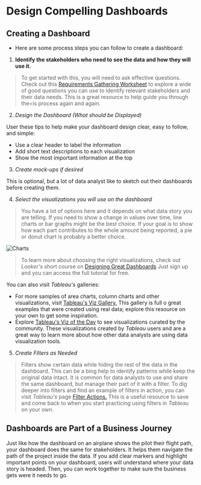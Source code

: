 # Design Compelling Dashboards

## Creating a Dashboard

- Here are some process steps you can follow to create a dashboard:

1. **Identify the stakeholders who need to see the data and how they will use it.**

> To get started with this, you will need to ask effective questions. Check out this [Requirements Gathering Worksheet](https://s3.amazonaws.com/looker-elearning-resources/Requirements+Gathering+Worksheet.pdf) to explore a wide of good questions you can use to identify relevant stakeholders and their data needs. This is a great resource to help guide you through the=is process again and again.

2. _Design the Dashboard (What should be Displayed)_

User these tips to help make your dashboard design clear, easy to follow, and simple:

- Use a clear header to label the information
- Add short text descriptions to each visualization
- Show the most important information at the top

3. _Create mock-ups if desired_

This is optional, but a lot of data analyst like to sketch out their dashboards before creating them.

4. _Select the visualizations you will use on the dashboard_

> You have a lot of options here and it depends on what data story you are telling. If you need to show a change in values over time, line charts or bar graphs might be the best choice. If your goal is to show how each part contributes to the whole amount being reported, a pie or donut chart is probably a better choice.

![Charts](https://d3c33hcgiwev3.cloudfront.net/imageAssetProxy.v1/LNd1iz7jT-aXdYs-40_m5w_b74f77a457b64a2fadf07d9b57496816_Screen-Shot-2020-12-11-at-11.51.45-AM.png?expiry=1632614400000&hmac=jg7OjEI34JWj3FDAE6cwdqYIkKip18hDv6wfvzBAlHQ)

> To learn more about choosing the right visualizations, check out _Looker's_ short course on [Designing Great Dashboards](https://training.looker.com/designing-great-dashboards) Just sign up and you can access the full tutorial for free.

You can also visit _Tableau's_ galleries:

- For more samples of area charts, column charts and other visualizations, visit [Tableau's Viz Gallery.](https://www.tableau.com/solutions/gallery) This gallery is full o great examples that were created using real data; explore this resource on your own to get some inspiration.
- Explore [Tableau's Viz of the Day](https://public.tableau.com/en-us/gallery/?tab=viz-of-the-day&type=viz-of-the-day) to see visualizations curated by the community. These visualizations created by _Tableau_ users and are a great way to learn more about how other data analysts are using data visualization tools.

5. _Create Filters as Needed_

> Filters show certain data while hiding the rest of the data in the dashboard. This can be a bing help to identify patterns while keep the original data intact. It is common for data analysts to use and share the same dashboard, but manage their part of it with a filter. To dig deeper into filters and find an example of filters in action, you can visit _Tableau's_ page [Filter Actions.](https://help.tableau.com/current/pro/desktop/en-us/actions_filter.htm) This is a useful resource to save and come back to when you start practicing using filters in _Tableau_ on your own.

## Dashboards are Part of a Business Journey

Just like how the dashboard on an airplane shows the pilot their flight path, your dashboard does the same for stakeholders. It helps them navigate the path of the project inside the data. If you add clear markers and highlight important points on your dashboard, users will understand where your data story is headed. Then, you can work together to make sure the business gets were it needs to go.
